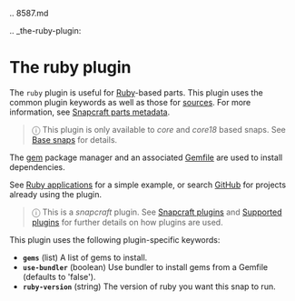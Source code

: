 .. 8587.md

.. _the-ruby-plugin:

# The ruby plugin

The `ruby` plugin is useful for [Ruby](https://www.ruby-lang.org/en/)-based parts.  This plugin uses the common plugin keywords as well as those for [sources](/t/snapcraft-parts-metadata/8336#heading--source). For more information, see [Snapcraft parts metadata](/t/snapcraft-parts-metadata/8336).


> ⓘ This plugin is only available to _core_ and _core18_ based snaps. See [Base snaps](/t/base-snaps/11198) for details.

The [gem](https://guides.rubygems.org/command-reference/#gem-install) package manager and an associated [Gemfile](https://bundler.io/man/gemfile.5.html) are used to install dependencies.

See [Ruby applications](https://snapcraft.io/docs/ruby-applications) for a simple example, or search [GitHub](https://github.com/search?q=path%3Asnapcraft.yaml+%22plugin%3A+ruby%22&type=Code) for projects already using the plugin.

> ⓘ  This is a *snapcraft* plugin. See [Snapcraft plugins](/t/snapcraft-plugins/4284) and [Supported plugins](/t/supported-plugins/8080) for further details on how plugins are used.

This plugin uses the following plugin-specific keywords:

- **`gems`** (list)
      A list of gems to install.
- **`use-bundler`** (boolean)
      Use bundler to install gems from a Gemfile (defaults to 'false').
- **`ruby-version`** (string)
      The version of ruby you want this snap to run.
